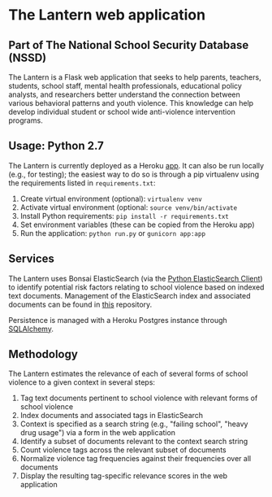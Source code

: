 # The Lantern web application
## Part of The National School Security Database (NSSD)
The Lantern is a Flask web application that seeks to help parents, teachers, students, school staff, mental health professionals, educational policy analysts, and researchers better understand the connection between various behavioral patterns and youth violence. This knowledge can help develop individual student or school wide anti-violence intervention programs.

## Usage: Python 2.7
The Lantern is currently deployed as a Heroku [app](https://dashboard.heroku.com/apps/nssd). It can also be run locally (e.g., for testing); the easiest way to do so is through a pip virtualenv using the requirements listed in `requirements.txt`:

1. Create virtual environment (optional): `virtualenv venv`
1. Activate virtual environment (optional: `source venv/bin/activate`
1. Install Python requirements: `pip install -r requirements.txt`
1. Set environment variables (these can be copied from the Heroku app)
1. Run the application: `python run.py` or `gunicorn app:app`

## Services
The Lantern uses Bonsai ElasticSearch (via the [Python ElasticSearch Client](http://elasticsearch-py.readthedocs.io/en/master/)) to identify potential risk factors relating to school violence based on indexed text documents. Management of the ElasticSearch index and associated documents can be found in [this](https://github.com/NoSchoolViolence/search-app-documents) repository.

Persistence is managed with a Heroku Postgres instance through [SQLAlchemy](https://www.sqlalchemy.org/).

## Methodology
The Lantern estimates the relevance of each of several forms of school violence to a given context in several steps:
1. Tag text documents pertinent to school violence with relevant forms of school violence
1. Index documents and associated tags in ElasticSearch
1. Context is specified as a search string (e.g., "failing school", "heavy drug usage") via a form in the web application
1. Identify a subset of documents relevant to the context search string
1. Count violence tags across the relevant subset of documents
1. Normalize violence tag frequencies against their frequencies over all documents
1. Display the resulting tag-specific relevance scores in the web application
